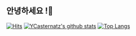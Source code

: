 ## 안녕하세요 !👋
[![Hits](https://hits.seeyoufarm.com/api/count/incr/badge.svg?url=https%3A%2F%2Fgithub.com%2FYCasternatz&count_bg=%23F88AFF&title_bg=%2390F3FF&icon=discord.svg&icon_color=%23FFFFFF&title=hits&edge_flat=false)](https://hits.seeyoufarm.com)
[![YCasternatz's github stats](https://github-readme-stats.vercel.app/api?username=YCasternatz&count_private=false&custom_title=상태&bg_color=#7a93ff&title_color=#ff7af2&text_color=#7a93ff)](https://github.com/anuraghazra/github-readme-stats)
[![Top Langs](https://github-readme-stats.vercel.app/api/top-langs/?username=YCasternatz)](https://github.com/anuraghazra/github-readme-stats)
<!--
**YCasternatz/YCasternatz** is a ✨ _special_ ✨ repository because its `README.md` (this file) appears on your GitHub profile.


Here are some ideas to get you started:

- 🔭 I’m currently working on ...
- 🌱 I’m currently learning ...
- 👯 I’m looking to collaborate on ...
- 🤔 I’m looking for help with ...
- 💬 Ask me about ...
- 📫 How to reach me: ...
- 😄 Pronouns: ...
- ⚡ Fun fact: ...
-->

